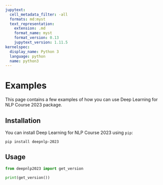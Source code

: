 ```yaml
---
jupytext:
  cell_metadata_filter: -all
  formats: md:myst
  text_representation:
    extension: .md
    format_name: myst
    format_version: 0.13
    jupytext_version: 1.11.5
kernelspec:
  display_name: Python 3
  language: python
  name: python3
---
```


# Examples

This page contains a few examples of how you can use Deep Learning for NLP Course 2023 package.

## Installation

You can install Deep Learning for NLP Course 2023 using `pip`:

```{code-cell}
pip install deepnlp-2023
```

## Usage

```python
from deepnlp2023 import get_version

print(get_version())
```
